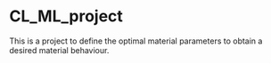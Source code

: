 # CL_ML_project

This is a project to define the optimal material parameters to obtain a desired material behaviour.
